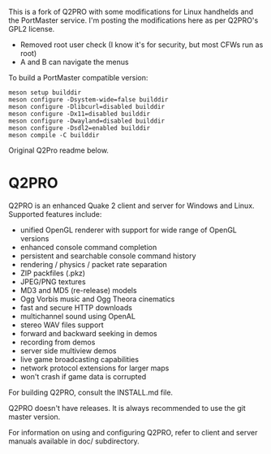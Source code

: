 This is a fork of Q2PRO with some modifications for Linux handhelds and the PortMaster service.  I'm posting the modifications here as per Q2PRO's GPL2 license.
* Removed root user check (I know it's for security, but most CFWs run as root)
* A and B can navigate the menus

To build a PortMaster compatible version:
```
meson setup builddir
meson configure -Dsystem-wide=false builddir
meson configure -Dlibcurl=disabled builddir
meson configure -Dx11=disabled builddir
meson configure -Dwayland=disabled builddir
meson configure -Dsdl2=enabled builddir
meson compile -C builddir
```

Original Q2Pro readme below.

Q2PRO
=====

Q2PRO is an enhanced Quake 2 client and server for Windows and Linux. Supported
features include:

* unified OpenGL renderer with support for wide range of OpenGL versions
* enhanced console command completion
* persistent and searchable console command history
* rendering / physics / packet rate separation
* ZIP packfiles (.pkz)
* JPEG/PNG textures
* MD3 and MD5 (re-release) models
* Ogg Vorbis music and Ogg Theora cinematics
* fast and secure HTTP downloads
* multichannel sound using OpenAL
* stereo WAV files support
* forward and backward seeking in demos
* recording from demos
* server side multiview demos
* live game broadcasting capabilities
* network protocol extensions for larger maps
* won't crash if game data is corrupted

For building Q2PRO, consult the INSTALL.md file.

Q2PRO doesn't have releases. It is always recommended to use the git master
version.

For information on using and configuring Q2PRO, refer to client and server
manuals available in doc/ subdirectory.
